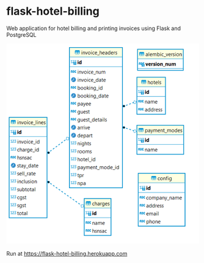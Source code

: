 # flask-hotel-billing
Web application for hotel billing and printing invoices using Flask and PostgreSQL

![ER Diagram](er_diagram.png)

Run at 
https://flask-hotel-billing.herokuapp.com